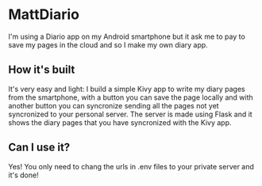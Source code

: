 # MattDiario

I'm using a Diario app on my Android smartphone but it ask me to pay to save my pages in the cloud and so I make my own diary app.

## How it's built

It's very easy and light: I build a simple Kivy app to write my diary pages from the smartphone, with a button you can save the page locally and with another button you can syncronize sending all the pages not yet syncronized to your personal server.
The server is made using Flask and it shows the diary pages that you have syncronized with the Kivy app.

## Can I use it?

Yes! You only need to chang the urls in .env files to your private server and it's done!